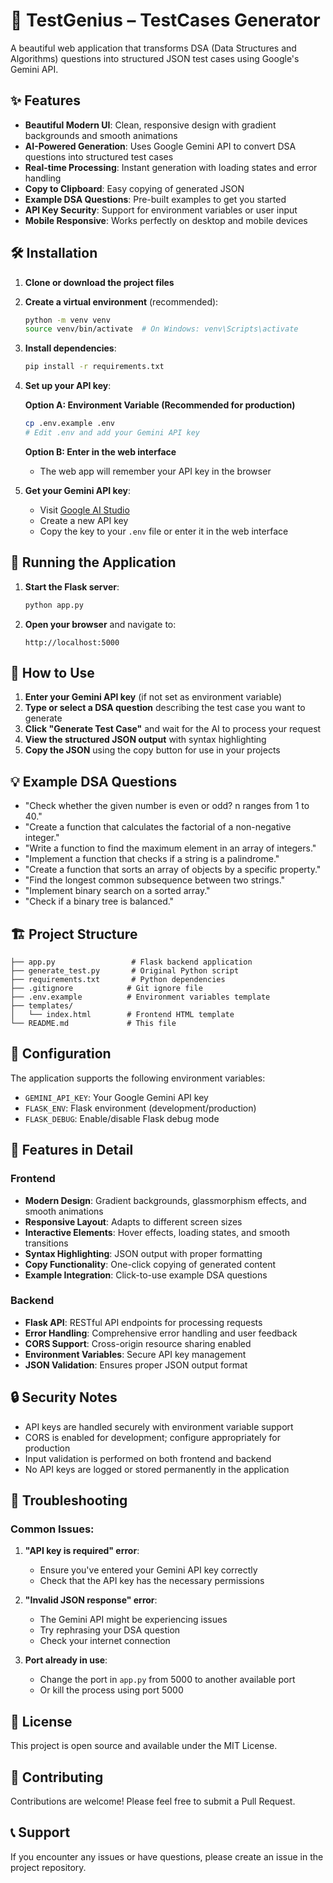 # 🚀 TestGenius – TestCases Generator

A beautiful web application that transforms DSA (Data Structures and Algorithms) questions into structured JSON test cases using Google's Gemini API.

## ✨ Features

- **Beautiful Modern UI**: Clean, responsive design with gradient backgrounds and smooth animations
- **AI-Powered Generation**: Uses Google Gemini API to convert DSA questions into structured test cases
- **Real-time Processing**: Instant generation with loading states and error handling
- **Copy to Clipboard**: Easy copying of generated JSON
- **Example DSA Questions**: Pre-built examples to get you started
- **API Key Security**: Support for environment variables or user input
- **Mobile Responsive**: Works perfectly on desktop and mobile devices

## 🛠️ Installation

1. **Clone or download the project files**

2. **Create a virtual environment** (recommended):
   ```bash
   python -m venv venv
   source venv/bin/activate  # On Windows: venv\Scripts\activate
   ```

3. **Install dependencies**:
   ```bash
   pip install -r requirements.txt
   ```

4. **Set up your API key**:
   
   **Option A: Environment Variable (Recommended for production)**
   ```bash
   cp .env.example .env
   # Edit .env and add your Gemini API key
   ```
   
   **Option B: Enter in the web interface**
   - The web app will remember your API key in the browser

5. **Get your Gemini API key**:
   - Visit [Google AI Studio](https://makersuite.google.com/app/apikey)
   - Create a new API key
   - Copy the key to your `.env` file or enter it in the web interface

## 🚀 Running the Application

1. **Start the Flask server**:
   ```bash
   python app.py
   ```

2. **Open your browser** and navigate to:
   ```
   http://localhost:5000
   ```

## 📖 How to Use

1. **Enter your Gemini API key** (if not set as environment variable)
2. **Type or select a DSA question** describing the test case you want to generate
3. **Click "Generate Test Case"** and wait for the AI to process your request
4. **View the structured JSON output** with syntax highlighting
5. **Copy the JSON** using the copy button for use in your projects

## 💡 Example DSA Questions

- "Check whether the given number is even or odd? n ranges from 1 to 40."
- "Create a function that calculates the factorial of a non-negative integer."
- "Write a function to find the maximum element in an array of integers."
- "Implement a function that checks if a string is a palindrome."
- "Create a function that sorts an array of objects by a specific property."
- "Find the longest common subsequence between two strings."
- "Implement binary search on a sorted array."
- "Check if a binary tree is balanced."

## 🏗️ Project Structure

```
├── app.py                 # Flask backend application
├── generate_test.py       # Original Python script
├── requirements.txt       # Python dependencies
├── .gitignore            # Git ignore file
├── .env.example          # Environment variables template
├── templates/
│   └── index.html        # Frontend HTML template
└── README.md             # This file
```

## 🔧 Configuration

The application supports the following environment variables:

- `GEMINI_API_KEY`: Your Google Gemini API key
- `FLASK_ENV`: Flask environment (development/production)
- `FLASK_DEBUG`: Enable/disable Flask debug mode

## 🎨 Features in Detail

### Frontend
- **Modern Design**: Gradient backgrounds, glassmorphism effects, and smooth animations
- **Responsive Layout**: Adapts to different screen sizes
- **Interactive Elements**: Hover effects, loading states, and smooth transitions
- **Syntax Highlighting**: JSON output with proper formatting
- **Copy Functionality**: One-click copying of generated content
- **Example Integration**: Click-to-use example DSA questions

### Backend
- **Flask API**: RESTful API endpoints for processing requests
- **Error Handling**: Comprehensive error handling and user feedback
- **CORS Support**: Cross-origin resource sharing enabled
- **Environment Variables**: Secure API key management
- **JSON Validation**: Ensures proper JSON output format

## 🔒 Security Notes

- API keys are handled securely with environment variable support
- CORS is enabled for development; configure appropriately for production
- Input validation is performed on both frontend and backend
- No API keys are logged or stored permanently in the application

## 🐛 Troubleshooting

### Common Issues:

1. **"API key is required" error**:
   - Ensure you've entered your Gemini API key correctly
   - Check that the API key has the necessary permissions

2. **"Invalid JSON response" error**:
   - The Gemini API might be experiencing issues
   - Try rephrasing your DSA question
   - Check your internet connection

3. **Port already in use**:
   - Change the port in `app.py` from 5000 to another available port
   - Or kill the process using port 5000

## 📝 License

This project is open source and available under the MIT License.

## 🤝 Contributing

Contributions are welcome! Please feel free to submit a Pull Request.

## 📞 Support

If you encounter any issues or have questions, please create an issue in the project repository.
